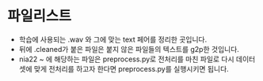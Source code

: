 # 파일리스트

- 학습에 사용되는 .wav 와 그에 맞는 text 페어를 정리한 곳입니다.
- 뒤에 .cleaned가 붙은 파일은 붙지 않은 파일들의 텍스트를 g2p한 것입니다.
- nia22 ~ 에 해당하는 파일은 preprocess.py로 전처리를 마친 파일로 다시 데이터셋에 맞게 전처리를 하고자 한다면 preprocess.py를 실행시키면 됩니다.
